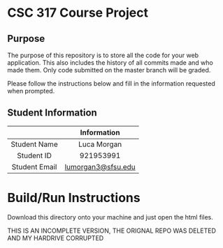 # CSC 317 Course Project

## Purpose

The purpose of this repository is to store all the code for your web application. This also includes the history of all commits made and who made them. Only code submitted on the master branch will be graded.

Please follow the instructions below and fill in the information requested when prompted.

## Student Information

|               | Information   |
|:-------------:|:-------------:|
| Student Name  | Luca Morgan   		|
| Student ID    | 921953991    		    |
| Student Email | lumorgan3@sfsu.edu    |



# Build/Run Instructions

Download this directory onto your machine and just open the html files.

THIS IS AN INCOMPLETE VERSION, THE ORIGNAL REPO WAS DELETED AND MY HARDRIVE CORRUPTED


 
